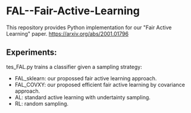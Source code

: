 # FAL--Fair-Active-Learning
This repository provides Python implementation for our "Fair Active Learning" paper. https://arxiv.org/abs/2001.01796

## Experiments:
tes_FAL.py trains a classifier given a sampling strategy:
- FAL_sklearn: our propossed fair active learning approach.
- FAL_COVXY: our proposed efficient fair active learning by covariance approach. 
- AL: standard active learning with undertainty sampling.
- RL: random sampling.
